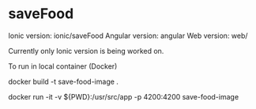 # saveFood

Ionic version: ionic/saveFood
Angular version: angular
Web version: web/

Currently only Ionic version is being worked on.



To run in local container (Docker)

docker build -t save-food-image .

docker run -it -v ${PWD}:/usr/src/app -p 4200:4200 save-food-image
